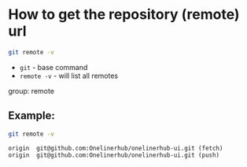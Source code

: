# How to get the repository (remote) url

```bash
git remote -v
```

- `git` - base command
- `remote -v` - will list all remotes

group: remote

## Example: 
```bash
git remote -v
```
```
origin	git@github.com:Onelinerhub/onelinerhub-ui.git (fetch)
origin	git@github.com:Onelinerhub/onelinerhub-ui.git (push)
```

